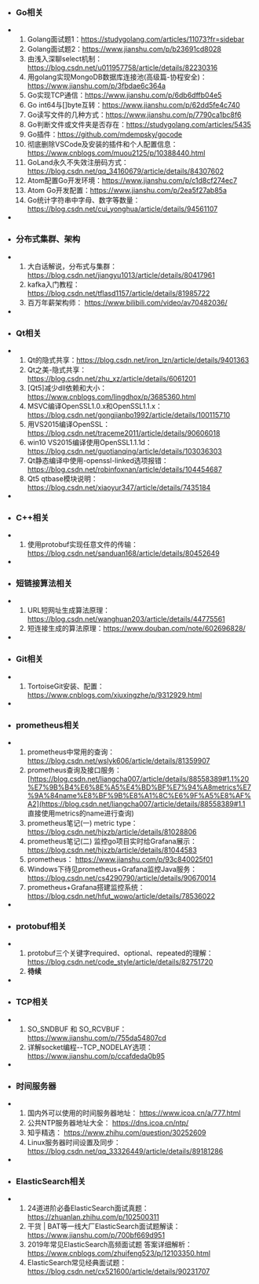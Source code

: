 -   ### Go相关

-   1.  Golang面试题1：https://studygolang.com/articles/11073?fr=sidebar
    2.  Golang面试题2：https://www.jianshu.com/p/b23691cd8028
    3.  由浅入深聊select机制：https://blog.csdn.net/u011957758/article/details/82230316
    4.  用golang实现MongoDB数据库连接池(高级篇-协程安全)：https://www.jianshu.com/p/3fbdae6c364a
    5.  Go实现TCP通信：https://www.jianshu.com/p/6db6dffb04e5
    6.  Go int64与[]byte互转：https://www.jianshu.com/p/62dd5fe4c740
    7.  Go读写文件的几种方式：https://www.jianshu.com/p/7790ca1bc8f6
    8.  Go判断文件或文件夹是否存在：https://studygolang.com/articles/5435
    9.  Go插件：https://github.com/mdempsky/gocode
    10.  彻底删除VSCode及安装的插件和个人配置信息：https://www.cnblogs.com/muou2125/p/10388440.html
    11.  GoLand永久不失效注册码方式：https://blog.csdn.net/qq_34160679/article/details/84307602
    12.  Atom配置Go开发环境：https://www.jianshu.com/p/c1d8cf274ec7
    13.  Atom Go开发配置：https://www.jianshu.com/p/2ea5f27ab85a
    14.  Go统计字符串中字母、数字等数量：https://blog.csdn.net/cui_yonghua/article/details/94561107

-    

-   ### 分布式集群、架构

-   1.  大白话解说，分布式与集群：https://blog.csdn.net/jiangyu1013/article/details/80417961
    2.  kafka入门教程：https://blog.csdn.net/tflasd1157/article/details/81985722
    3.  百万年薪架构师： https://www.bilibili.com/video/av70482036/

-    

-   ### Qt相关

-   1.  Qt的隐式共享：https://blog.csdn.net/iron_lzn/article/details/9401363
    2.  Qt之美-隐式共享：https://blog.csdn.net/zhu_xz/article/details/6061201
    3.  [Qt5]减少dll依赖和大小：https://www.cnblogs.com/lingdhox/p/3685360.html
    4.  MSVC编译OpenSSL1.0.x和OpenSSL1.1.x：https://blog.csdn.net/gongjianbo1992/article/details/100115710
    5.  用VS2015编译OpenSSL：https://blog.csdn.net/traceme2011/article/details/90606018
    6.  win10 VS2015编译使用OpenSSL1.1.1d：https://blog.csdn.net/guotianqing/article/details/103036303
    7.  Qt静态编译中使用-openssl-linked选项报错：https://blog.csdn.net/robinfoxnan/article/details/104454687
    8.  Qt5 qtbase模块说明：https://blog.csdn.net/xiaoyur347/article/details/7435184

-    

-   ### C++相关

-   1.  使用protobuf实现任意文件的传输：https://blog.csdn.net/sanduan168/article/details/80452649

-    

-   ### 短链接算法相关

-   1.  URL短网址生成算法原理：https://blog.csdn.net/wanghuan203/article/details/44775561
    2.  短连接生成的算法原理：https://www.douban.com/note/602696828/

-    

-   ### Git相关

-   1.  TortoiseGit安装、配置：https://www.cnblogs.com/xiuxingzhe/p/9312929.html

-    

-   ### prometheus相关

-   1.  prometheus中常用的查询： https://blog.csdn.net/wslyk606/article/details/81359907
    2.  prometheus查询及接口服务： [https://blog.csdn.net/liangcha007/article/details/88558389#1.1%20%E7%9B%B4%E6%8E%A5%E4%BD%BF%E7%94%A8metrics%E7%9A%84name%E8%BF%9B%E8%A1%8C%E6%9F%A5%E8%AF%A2](https://blog.csdn.net/liangcha007/article/details/88558389#1.1 直接使用metrics的name进行查询)
    3.  prometheus笔记(一) metric type： https://blog.csdn.net/hjxzb/article/details/81028806
    4.  prometheus笔记(二) 监控go项目实时给Grafana展示： https://blog.csdn.net/hjxzb/article/details/81044583
    5.  prometheus： https://www.jianshu.com/p/93c840025f01
    6.  Windows下待见prometheus+Grafana监控Java服务： https://blog.csdn.net/cs4290790/article/details/90670014
    7.  prometheus+Grafana搭建监控系统： https://blog.csdn.net/hfut_wowo/article/details/78536022

-    

-   ### protobuf相关

-   1.  protobuf三个关键字required、optional、repeated的理解： https://blog.csdn.net/code_style/article/details/82751720
    2.  **待续**

-    

-   ### TCP相关

-   1.  SO_SNDBUF 和 SO_RCVBUF： https://www.jianshu.com/p/755da54807cd
    2.  详解socket编程--TCP_NODELAY选项： https://www.jianshu.com/p/ccafdeda0b95

-    

-   ### 时间服务器

-   1.  国内外可以使用的时间服务器地址：      https://www.icoa.cn/a/777.html
    2.  公共NTP服务器地址大全： https://dns.icoa.cn/ntp/
    3.  知乎精选： https://www.zhihu.com/question/30252609
    4.  Linux服务器时间设置及同步： https://blog.csdn.net/qq_33326449/article/details/89181286

-    

-   ### ElasticSearch相关

-   1.  24道进阶必备ElasticSearch面试真题：https://zhuanlan.zhihu.com/p/102500311
    2.  干货 | BAT等一线大厂ElasticSearch面试题解读：https://www.jianshu.com/p/700bf669d951
    3.  2019年常见ElasticSearch高频面试题 答案详细解析：https://www.cnblogs.com/zhuifeng523/p/12103350.html
    4.  ElasticSearch常见经典面试题：https://blog.csdn.net/cx521600/article/details/90231707